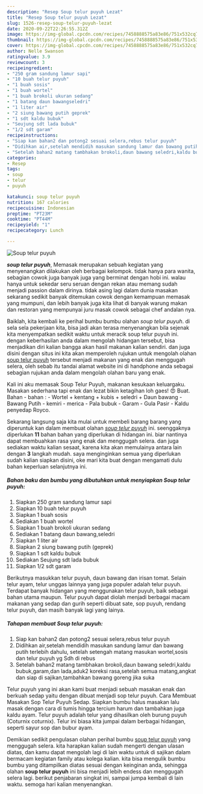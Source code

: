 ```yaml
---
description: "Resep Soup telur puyuh Lezat"
title: "Resep Soup telur puyuh Lezat"
slug: 1526-resep-soup-telur-puyuh-lezat
date: 2020-09-22T22:26:55.312Z
image: https://img-global.cpcdn.com/recipes/7458888575a83e86/751x532cq70/soup-telur-puyuh-foto-resep-utama.jpg
thumbnail: https://img-global.cpcdn.com/recipes/7458888575a83e86/751x532cq70/soup-telur-puyuh-foto-resep-utama.jpg
cover: https://img-global.cpcdn.com/recipes/7458888575a83e86/751x532cq70/soup-telur-puyuh-foto-resep-utama.jpg
author: Nelle Swanson
ratingvalue: 3.9
reviewcount: 3
recipeingredient:
- "250 gram sandung lamur sapi"
- "10 buah telur puyuh"
- "1 buah sosis"
- "1 buah wortel"
- "1 buah brokoli ukuran sedang"
- "1 batang daun bawangseledri"
- "1 liter air"
- "2 siung bawang putih geprek"
- "1 sdt kaldu bubuk"
- "Seujung sdt lada bubuk"
- "1/2 sdt garam"
recipeinstructions:
- "Siap kan bahan2 dan potong2 sesuai selera,rebus telur puyuh"
- "Didihkan air,setelah mendidih masukan sandung lamur dan bawang putih terlebih dahulu, setelah setengah matang masukan wortel,sosis dan telur puyuh yg Sdh di rebus"
- "Setelah bahan2 matang tambhakan brokoli,daun bawang seledri,kaldu bubuk,garam,dan lada,aduk2 koreksi rasa,setelah semua matang,angkat dan siap di sajikan,tambahkan bawang goreng jika suka"
categories:
- Resep
tags:
- soup
- telur
- puyuh

katakunci: soup telur puyuh 
nutrition: 167 calories
recipecuisine: Indonesian
preptime: "PT23M"
cooktime: "PT44M"
recipeyield: "1"
recipecategory: Lunch

---
```



![Soup telur puyuh](https://img-global.cpcdn.com/recipes/7458888575a83e86/751x532cq70/soup-telur-puyuh-foto-resep-utama.jpg)

<b><i>soup telur puyuh</i></b>, Memasak merupakan sebuah kegiatan yang menyenangkan dilakukan oleh berbagai kelompok. tidak hanya para wanita, sebagian cowok juga banyak juga yang berminat dengan hobi ini. walau hanya untuk sekedar seru seruan dengan rekan atau memang sudah menjadi passion dalam dirinya. tidak asing lagi dalam dunia masakan sekarang sedikit banyak ditemukan cowok dengan kemampuan memasak yang mumpuni, dan lebih banyak juga kita lihat di banyak warung makan dan restoran yang mempunyai juru masak cowok sebagai chef andalan nya.

Baiklah, kita kembali ke perihal bumbu bumbu olahan <i>soup telur puyuh</i>. di sela sela pekerjaan kita, bisa jadi akan terasa menyenangkan bila sejenak kita menyempatkan sedikit waktu untuk meracik soup telur puyuh ini. dengan keberhasilan anda dalam mengolah hidangan tersebut, bisa menjadikan diri kalian bangga akan hasil makanan kalian sendiri. dan juga disini dengan situs ini kita akan memperoleh rujukan untuk mengolah olahan <u>soup telur puyuh</u> tersebut menjadi makanan yang enak dan menggugah selera, oleh sebab itu tandai alamat website ini di handphone anda sebagai sebagian rujukan anda dalam mengolah olahan baru yang enak.

Kali ini aku memasak Soup Telur Puyuh, makanan kesukaan keluargaku. Masakan sederhana tapi enak dan lezat bikin ketagihan loh gaes! 😍 Buat. Bahan - bahan : - Wortel + kentang + kubis + seledri + Daun bawang - Bawang Putih - kemiri - merica - Pala bubuk - Garam - Gula Pasir - Kaldu penyedap Royco.


Sekarang langsung saja kita mulai untuk membeli barang barang yang diperuntuk kan dalam membuat olahan <u><i>soup telur puyuh</i></u> ini. seenggaknya diperlukan <b>11</b> bahan bahan yang diperlukan di hidangan ini. biar nantinya dapat membuahkan rasa yang enak dan menggugah selera. dan juga sediakan waktu kalian sesaat, karena kita akan memulainya antara lain dengan <b>3</b> langkah mudah. saya menginginkan semua yang diperlukan sudah kalian siapkan disini, oke mari kita buat dengan mengamati dulu bahan keperluan selanjutnya ini.

<!--inarticleads1-->

##### Bahan baku dan bumbu yang dibutuhkan untuk menyiapkan Soup telur puyuh:

1. Siapkan 250 gram sandung lamur sapi
1. Siapkan 10 buah telur puyuh
1. Siapkan 1 buah sosis
1. Sediakan 1 buah wortel
1. Siapkan 1 buah brokoli ukuran sedang
1. Sediakan 1 batang daun bawang,seledri
1. Siapkan 1 liter air
1. Siapkan 2 siung bawang putih (geprek)
1. Siapkan 1 sdt kaldu bubuk
1. Sediakan Seujung sdt lada bubuk
1. Siapkan 1/2 sdt garam


Berikutnya masukkan telur puyuh, daun bawang dan irisan tomat. Selain telur ayam, telur unggas lainnya yang juga populer adalah telur puyuh. Terdapat banyak hidangan yang menggunakan telur puyuh, baik sebagai bahan utama maupun. Telur puyuh dapat diolah menjadi berbagai macam makanan yang sedap dan gurih seperti dibuat sate, sop puyuh, rendang telur puyuh, dan masih banyak lagi yang lainya. 

<!--inarticleads2-->

##### Tahapan membuat Soup telur puyuh:

1. Siap kan bahan2 dan potong2 sesuai selera,rebus telur puyuh
1. Didihkan air,setelah mendidih masukan sandung lamur dan bawang putih terlebih dahulu, setelah setengah matang masukan wortel,sosis dan telur puyuh yg Sdh di rebus
1. Setelah bahan2 matang tambhakan brokoli,daun bawang seledri,kaldu bubuk,garam,dan lada,aduk2 koreksi rasa,setelah semua matang,angkat dan siap di sajikan,tambahkan bawang goreng jika suka


Telur puyuh yang ini akan kami buat menjadi sebuah masakan enak dan berkuah sedap yaitu dengan dibuat menjadi sop telur puyuh. Cara Membuat Masakan Sop Telur Puyuh Sedap. Siapkan bumbu halus masakan lalu masak dengan cara di tumis hingga tercium harum dan tambahkan juga kaldu ayam. Telur puyuh adalah telur yang dihasilkan oleh burung puyuh (Coturnix coturnix). Telur ini biasa kita jumpai dalam berbagai hidangan, seperti sayur sop dan bubur ayam. 

Demikian sedikit pengulasan olahan perihal bumbu <u>soup telur puyuh</u> yang menggugah selera. kita harapkan kalian sudah mengerti dengan ulasan diatas, dan kamu dapat mengolah lagi di lain waktu untuk di sajikan dalam bermacam kegiatan family atau kolega kalian. kita bisa mengulik bumbu bumbu yang ditampilkan diatas sesuai dengan keinginan anda, sehingga olahan <b>soup telur puyuh</b> ini bisa menjadi lebih endess dan menggugah selera lagi. berikut penjabaran singkat ini, sampai jumpa kembali di lain waktu. semoga hari kalian menyenangkan.
